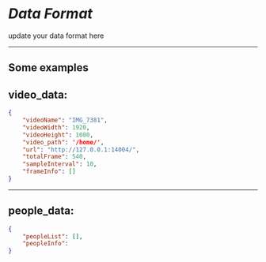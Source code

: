 

# _Data Format_

update your data format here

--- 
## Some examples
## video_data:
``` json
{
    "videoName": "IMG_7381",
    "videoWidth": 1920,
    "videoHeight": 1080,
    "video_path": '/home/',
    "url": "http://127.0.0.1:14004/",
    "totalFrame": 540,
    "sampleInterval": 10,
    "frameInfo": []
}
```

---
## people_data:
``` json
{
    "peopleList": [],
    "peopleInfo": 
}
```
